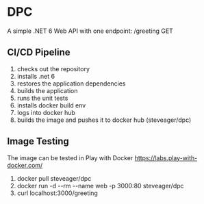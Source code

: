 # DPC
A simple .NET 6 Web API with one endpoint: /greeting GET

CI/CD Pipeline
--------------
1. checks out the repository
2. installs .net 6
3. restores the application dependencies
4. builds the application
5. runs the unit tests
6. installs docker build env
7. logs into docker hub
8. builds the image and pushes it to docker hub (steveager/dpc)

Image Testing
-------------
The image can be tested in Play with Docker https://labs.play-with-docker.com/
1. docker pull steveager/dpc
2. docker run -d --rm --name web -p 3000:80 steveager/dpc
3. curl localhost:3000/greeting

